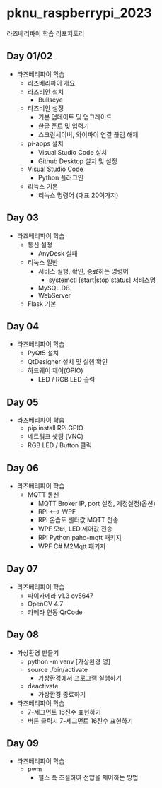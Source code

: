 # pknu_raspberrypi_2023
라즈베리파이 학습 리포지토리

## Day 01/02
- 라즈베리파이 학습
	- 라즈베리파이 개요
	- 라즈비안 설치
		- Bullseye
	- 라즈비안 설정
		- 기본 업데이트 및 업그레이드
		- 한글 폰트 및 입력기
		- 스크린세이버, 와이파이 연결 끊김 해제
	- pi-apps 설치
		- Visual Studio Code 설치
		- Github Desktop 설치 및 설정
	- Visual Studio Code
		- Python 플러그인
	- 리눅스 기본
		- 리눅스 명령어 (대표 20여가지)

## Day 03
- 라즈베리파이 학습
	- 통신 설정
		- AnyDesk 실패
	- 리눅스 일반
		- 서비스 실행, 확인, 종료하는 명령어
			- systemctl [start|stop|status] 서비스명
		- MySQL DB
		- WebServer
	- Flask 기본

## Day 04
- 라즈베리파이 학습
	- PyQt5 설치
	- QtDesigner 설치 및 실행 확인
	- 하드웨어 제어(GPIO)
		- LED / RGB LED 출력

## Day 05
- 라즈베리파이 학습
	- pip install RPi.GPIO
	- 네트워크 셋팅 (VNC)
	- RGB LED / Button 클릭

## Day 06
- 라즈베리파이 학습
	- MQTT 통신
		- MQTT Broker IP, port 설정, 계정설정(옵션)
		- RPi <--> WPF
		- RPi 온습도 센터값 MQTT 전송
		- WPF 모터, LED 제어값 전송
		- RPi Python paho-mqtt 패키지
		- WPF C# M2Mqtt 패키지

## Day 07
- 라즈베리파이 학습
	- 파이카메라 v1.3 ov5647
	- OpenCV 4.7
	- 카메라 연동 QrCode

## Day 08
- 가상환경 만들기
	- python -m venv [가상환경 명]
	- source ./bin/activate
		- 가상환경에서 프로그램 실행하기
	- deactivate
		- 가상환경 종료하기
- 라즈베리파이 학습
	- 7-세그먼트 16진수 표현하기
 	- 버튼 클릭시 7-세그먼트 16진수 표현하기

## Day 09
- 라즈베리파이 학습
	- pwm
		- 펄스 폭 조절하여 전압을 제어하는 방법
